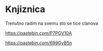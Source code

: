 # Knjiznica

Trenutno radim na svemu sto se tice clanova

https://pastebin.com/P7PGV10A


https://pastebin.com/699GyB5n
